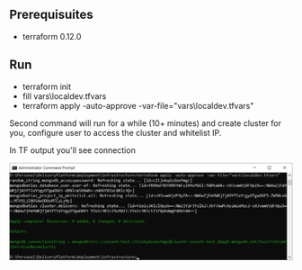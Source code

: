 ## Prerequisuites 

- terraform 0.12.0

## Run

- terraform init
- fill vars\localdev.tfvars
- terraform apply -auto-approve -var-file="vars\localdev.tfvars"

Second command will run for a while (10+ minutes) and create cluster for you, configure user to access the cluster and whitelist IP. 

In TF output you'll see connection 

![TF output](images/TFOutput.png)
